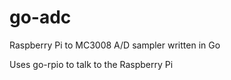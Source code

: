 # go-adc
Raspberry Pi to MC3008 A/D sampler written in Go

Uses go-rpio to talk to the Raspberry Pi
